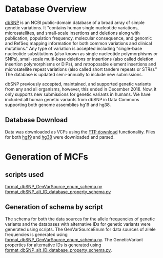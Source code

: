 # Database Overview
[dbSNP](https://www.ncbi.nlm.nih.gov/snp/?cmd=search) is an NCBI public-domain database of a broad array of simple genetic variations. It "contains human single nucleotide variations, microsatellites, and small-scale insertions and deletions along with publication, population frequency, molecular consequence, and genomic and RefSeq mapping information for both common variations and clinical mutations." Any type of variation is accepted including "single-base nucleotide substitutions (also known as single nucleotide polymorphisms or SNPs), small-scale multi-base deletions or insertions (also called deletion insertion polymorphisms or DIPs), and retroposable element insertions and microsatellite repeat variations (also called short tandem repeats or STRs)." The database is updated semi-annually to include new submissions. 

dbSNP previously accepted, maintained, and supported genetic variants from any and all organisms, however, this ended in December 2018. Now, it only supports new submissions for genetic variants in humans. We have included all human genetic variants from dbSNP in Data Commons supporting both genome assemblies hg19 and hg38.

## Database Download
Data was downloaded as VCFs using the [FTP download](https://ftp.ncbi.nih.gov/snp/latest_release/VCF/) functionality. Files for both [hg19](https://ftp.ncbi.nih.gov/snp/latest_release/VCF/GCF_000001405.25.gz) and [hg38](https://ftp.ncbi.nih.gov/snp/latest_release/VCF/GCF_000001405.38.gz) were downloaded and parsed.

# Generation of MCFs

## scripts used
[format_dbSNP_GenVarSource_enum_schema.py](https://github.com/datacommonsorg/data/blob/spiekos-patch-1/scripts/dbSNP/format_dbSNP_GenVarSource_enum_schema.py)
[format_dbSNP_alt_ID_database_property_schema.py](https://github.com/datacommonsorg/data/blob/spiekos-patch-1/scripts/dbSNP/format_dbSNP_alt_ID_database_property_schema.py)


## Generation of schema by script
The schema for both the data sources for the allele frequencies of genetic variants and the databases with alternative IDs for genetic variants were generated using scripts. The GenVarSourceEnum for data sources of allele frequencies is generated using [format_dbSNP_GenVarSource_enum_schema.py](https://github.com/datacommonsorg/data/blob/spiekos-patch-1/scripts/dbSNP/format_dbSNP_GenVarSource_enum_schema.py). The GeneticVariant properties for alternative IDs is generated using [format_dbSNP_alt_ID_database_property_schema.py](https://github.com/datacommonsorg/data/blob/spiekos-patch-1/scripts/dbSNP/format_dbSNP_alt_ID_database_property_schema.py).
